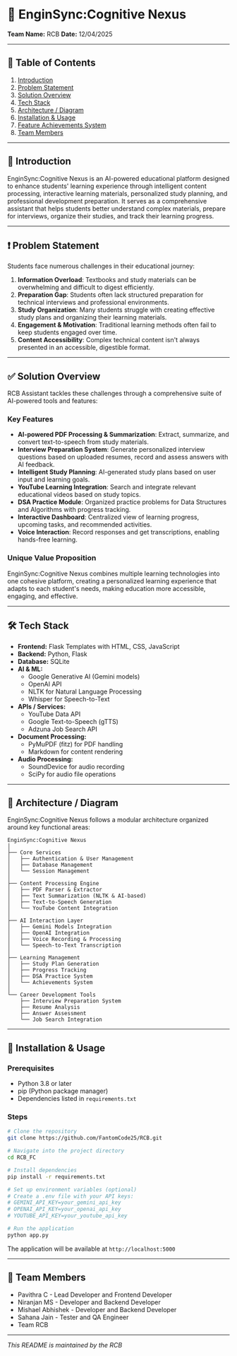 # 🚀 EnginSync:Cognitive Nexus

**Team Name:** RCB 
**Date:** 12/04/2025

---

## 📖 Table of Contents

1. [Introduction](#-introduction)
2. [Problem Statement](#-problem-statement)
3. [Solution Overview](#-solution-overview)
4. [Tech Stack](#-tech-stack)
5. [Architecture / Diagram](#-architecture--diagram)
6. [Installation & Usage](#-installation--usage)
7. [Feature Achievements System](#-feature-achievements-system)
8. [Team Members](#-team-members)

---

## 🧠 Introduction

EnginSync:Cognitive Nexus is an AI-powered educational platform designed to enhance students' learning experience through intelligent content processing, interactive learning materials, personalized study planning, and professional development preparation. It serves as a comprehensive assistant that helps students better understand complex materials, prepare for interviews, organize their studies, and track their learning progress.

---

## ❗ Problem Statement

Students face numerous challenges in their educational journey:

1. **Information Overload**: Textbooks and study materials can be overwhelming and difficult to digest efficiently.
2. **Preparation Gap**: Students often lack structured preparation for technical interviews and professional environments.
3. **Study Organization**: Many students struggle with creating effective study plans and organizing their learning materials.
4. **Engagement & Motivation**: Traditional learning methods often fail to keep students engaged over time.
5. **Content Accessibility**: Complex technical content isn't always presented in an accessible, digestible format.

---

## ✅ Solution Overview

RCB Assistant tackles these challenges through a comprehensive suite of AI-powered tools and features:

### Key Features

- **AI-powered PDF Processing & Summarization**: Extract, summarize, and convert text-to-speech from study materials.
- **Interview Preparation System**: Generate personalized interview questions based on uploaded resumes, record and assess answers with AI feedback.
- **Intelligent Study Planning**: AI-generated study plans based on user input and learning goals.
- **YouTube Learning Integration**: Search and integrate relevant educational videos based on study topics.
- **DSA Practice Module**: Organized practice problems for Data Structures and Algorithms with progress tracking.
- **Interactive Dashboard**: Centralized view of learning progress, upcoming tasks, and recommended activities.
- **Voice Interaction**: Record responses and get transcriptions, enabling hands-free learning.

### Unique Value Proposition

EnginSync:Cognitive Nexus combines multiple learning technologies into one cohesive platform, creating a personalized learning experience that adapts to each student's needs, making education more accessible, engaging, and effective.

---

## 🛠️ Tech Stack

- **Frontend:** Flask Templates with HTML, CSS, JavaScript
- **Backend:** Python, Flask
- **Database:** SQLite
- **AI & ML:** 
  - Google Generative AI (Gemini models)
  - OpenAI API
  - NLTK for Natural Language Processing
  - Whisper for Speech-to-Text
- **APIs / Services:** 
  - YouTube Data API
  - Google Text-to-Speech (gTTS)
  - Adzuna Job Search API
- **Document Processing:** 
  - PyMuPDF (fitz) for PDF handling
  - Markdown for content rendering
- **Audio Processing:** 
  - SoundDevice for audio recording
  - SciPy for audio file operations

---

## 🧩 Architecture / Diagram

EnginSync:Cognitive Nexus follows a modular architecture organized around key functional areas:

```
EnginSync:Cognitive Nexus
│
├── Core Services
│   ├── Authentication & User Management
│   ├── Database Management
│   └── Session Management
│
├── Content Processing Engine
│   ├── PDF Parser & Extractor
│   ├── Text Summarization (NLTK & AI-based)
│   ├── Text-to-Speech Generation
│   └── YouTube Content Integration
│
├── AI Interaction Layer
│   ├── Gemini Models Integration
│   ├── OpenAI Integration
│   ├── Voice Recording & Processing
│   └── Speech-to-Text Transcription
│
├── Learning Management
│   ├── Study Plan Generation
│   ├── Progress Tracking
│   ├── DSA Practice System
│   └── Achievements System
│
└── Career Development Tools
    ├── Interview Preparation System
    ├── Resume Analysis
    ├── Answer Assessment
    └── Job Search Integration
```

---

## 🧪 Installation & Usage

### Prerequisites

- Python 3.8 or later
- pip (Python package manager)
- Dependencies listed in `requirements.txt`

### Steps

```bash
# Clone the repository
git clone https://github.com/FantomCode25/RCB.git

# Navigate into the project directory
cd RCB_FC

# Install dependencies
pip install -r requirements.txt

# Set up environment variables (optional)
# Create a .env file with your API keys:
# GEMINI_API_KEY=your_gemini_api_key
# OPENAI_API_KEY=your_openai_api_key
# YOUTUBE_API_KEY=your_youtube_api_key

# Run the application
python app.py
```

The application will be available at `http://localhost:5000`

---

## 👥 Team Members

- Pavithra C - Lead Developer and Frontend Developer
- Niranjan MS - Developer and Backend Developer
- Mishael Abhishek - Developer and Backend Developer
- Sahana Jain - Tester and QA Engineer
- Team RCB

---

*This README is maintained by the RCB*
